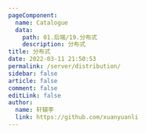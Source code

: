```yaml
---
pageComponent: 
  name: Catalogue
  data: 
    path: 01.后端/19.分布式
    description: 分布式
title: 分布式
date: 2022-03-11 21:50:53
permalink: /server/distribution/
sidebar: false
article: false
comment: false
editLink: false
author: 
  name: 轩辕李
  link: https://github.com/xuanyuanli
---
```

